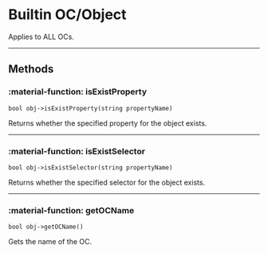 # Builtin OC/Object

Applies to ALL OCs.

---

## Methods

### :material-function: isExistProperty

`bool obj->isExistProperty(string propertyName)`

Returns whether the specified property for the object exists.

---

### :material-function: isExistSelector

`bool obj->isExistSelector(string propertyName)`

Returns whether the specified selector for the object exists.

---

### :material-function: getOCName

`bool obj->getOCName()`

Gets the name of the OC.
